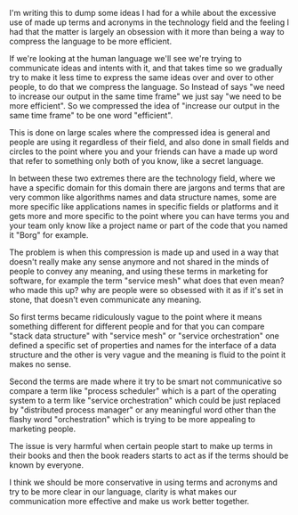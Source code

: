 I'm writing this to dump some ideas I had for a while about the excessive use of made up terms and acronyms in the technology field and the feeling I had that the matter is largely an obsession with it more than being a way to compress the language to be more efficient.

If we're looking at the human language we'll see we're trying to communicate ideas and intents with it, and that takes time so we gradually try to make it less time to express the same ideas over and over to other people, to do that we compress the language. So Instead of says "we need to increase our output in the same time frame" we just say "we need to be more efficient". So we compressed the idea of "increase our output in the same time frame" to be one word "efficient".

This is done on large scales where the compressed idea is general and people are using it regardless of their field, and also done in small fields and circles to the point where you and your friends can have a made up word that refer to something only both of you know, like a secret language.

In between these two extremes there are the technology field, where we have a specific domain for this domain there are jargons and terms that are very common like algorithms names and data structure names, some are more specific like applications names in specific fields or platforms and it gets more and more specific to the point where you can have terms you and your team only know like a project name or part of the code that you named it "Borg" for example.

The problem is when this compression is made up and used in a way that doesn't really make any sense anymore and not shared in the minds of people to convey any meaning, and using these terms in marketing for software, for example the term "service mesh" what does that even mean? who made this up? why are people were so obsessed with it as if it's set in stone, that doesn't even communicate any meaning.

So first terms became ridiculously vague to the point where it means something different for different people and for that you can compare "stack data structure" with "service mesh" or "service orchestration" one defined a specific set of properties and names for the interface of a data structure and the other is very vague and the meaning is fluid to the point it makes no sense.

Second the terms are made where it try to be smart not communicative so compare a term like "process scheduler" which is a part of the operating system to a term like "service orchestration" which could be just replaced by "distributed process manager" or any meaningful word other than the flashy word "orchestration" which is trying to be more appealing to marketing people.

The issue is very harmful when certain people start to make up terms in their books and then the book readers starts to act as if the terms should be known by everyone.

I think we should be more conservative in using terms and acronyms and try to be more clear in our language, clarity is what makes our communication more effective and make us work better together.
